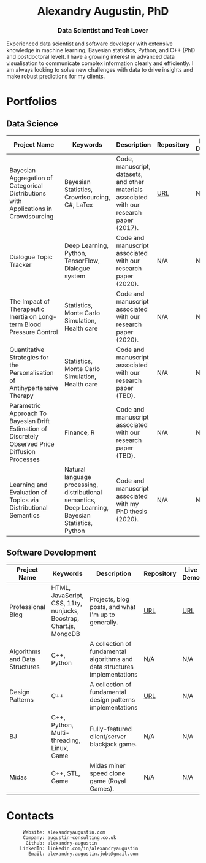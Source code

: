 <h1 align="center">Alexandry Augustin, PhD</h1>
<h3 align="center">Data Scientist and Tech Lover</h3>

Experienced data scientist and software developer with extensive knowledge in machine learning, Bayesian statistics, Python, and C++ (PhD and postdoctoral level). I have a growing interest in advanced data visualisation to communicate complex information clearly and efficiently. I am always looking to solve new challenges with data to drive insights and make robust predictions for my clients.

# Portfolios

## Data Science

| Project Name                                                 | Keywords                                                     | Description                                                  | Repository                                                   | Live Demo |
| ------------------------------------------------------------ | ------------------------------------------------------------ | ------------------------------------------------------------ | ------------------------------------------------------------ | --------- |
| Bayesian Aggregation of Categorical Distributions with Applications in Crowdsourcing | Bayesian Statistics, Crowdsourcing, C#, LaTex                | Code, manuscript, datasets, and other materials associated with our research paper (2017). | <a href="https://github.com/alexandry-augustin/mbcc">URL</a> | N/A       |
| Dialogue Topic Tracker                                       | Deep Learning, Python, TensorFlow, Dialogue system           | Code and manuscript associated with our research paper (2020). | N/A                                                          | N/A       |
| The Impact of Therapeutic Inertia on Long-term Blood Pressure Control | Statistics, Monte Carlo Simulation, Health care              | Code and manuscript associated with our research paper (2020). | N/A                                                          | N/A       |
| Quantitative Strategies for the Personalisation of Antihypertensive Therapy | Statistics, Monte Carlo Simulation, Health care              | Code and manuscript associated with our research paper (TBD). | N/A                                                          | N/A       |
| Parametric Approach To Bayesian Drift Estimation of Discretely Observed Price Diffusion Processes | Finance, R                                                   | Code and manuscript associated with our research paper (TBD). | N/A                                                          | N/A       |
| Learning and Evaluation of Topics via Distributional Semantics | Natural language processing, distributional semantics, Deep Learning, Bayesian Statistics, Python | Code and manuscript associated with my PhD thesis (2020).    | N/A                                                          | N/A       |

## Software Development

| Project Name                   | Keywords                                                     | Description                                                  | Repository                                                   | Live Demo                                        |
| ------------------------------ | ------------------------------------------------------------ | ------------------------------------------------------------ | ------------------------------------------------------------ | ------------------------------------------------ |
| Professional Blog              | HTML, JavaScript, CSS, 11ty, nunjucks, Boostrap, Chart.js, MongoDB | Projects, blog posts, and what I'm up to generally.          | <a href="https://github.com/alexandry-augustin/professional-blog-public">URL</a> | <a href="https://alexandryaugustin.com/">URL</a> |
| Algorithms and Data Structures | C++, Python                                                  | A collection of fundamental algorithms and data structures implementations | N/A                                                          | N/A                                              |
| Design Patterns                | C++                                                          | A collection of fundamental design patterns implementations  | <a href="https://github.com/alexandry-augustin/design_patterns">URL</a> | N/A                                              |
| BJ                             | C++, Python, Multi-threading, Linux, Game                    | Fully-featured client/server blackjack game.                 | N/A                                                          | N/A                                              |
| Midas                          | C++, STL, Game                                               | Midas miner speed clone game (Royal Games).                  | N/A                                                          | N/A                                              |

# Contacts

```
      Website: alexandryaugustin.com
      Company: augustin-consulting.co.uk
       Github: alexandry-augustin
     LinkedIn: linkedin.com/in/alexandryaugustin
        Email: alexandry.augustin.jobs@gmail.com
```
